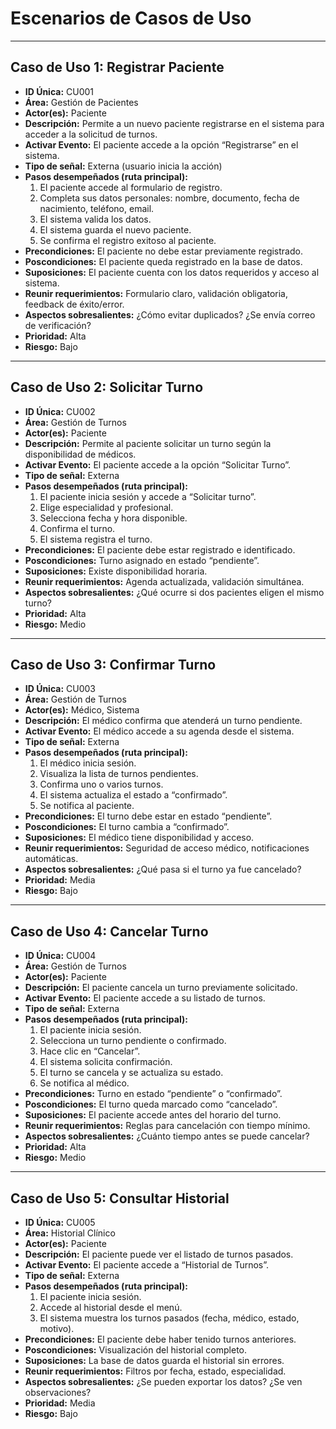 # Escenarios de Casos de Uso

---

## Caso de Uso 1: Registrar Paciente

- **ID Única:** CU001
- **Área:** Gestión de Pacientes
- **Actor(es):** Paciente
- **Descripción:** Permite a un nuevo paciente registrarse en el sistema para acceder a la solicitud de turnos.
- **Activar Evento:** El paciente accede a la opción “Registrarse” en el sistema.
- **Tipo de señal:** Externa (usuario inicia la acción)
- **Pasos desempeñados (ruta principal):**
  1. El paciente accede al formulario de registro.
  2. Completa sus datos personales: nombre, documento, fecha de nacimiento, teléfono, email.
  3. El sistema valida los datos.
  4. El sistema guarda el nuevo paciente.
  5. Se confirma el registro exitoso al paciente.
- **Precondiciones:** El paciente no debe estar previamente registrado.
- **Poscondiciones:** El paciente queda registrado en la base de datos.
- **Suposiciones:** El paciente cuenta con los datos requeridos y acceso al sistema.
- **Reunir requerimientos:** Formulario claro, validación obligatoria, feedback de éxito/error.
- **Aspectos sobresalientes:** ¿Cómo evitar duplicados? ¿Se envía correo de verificación?
- **Prioridad:** Alta
- **Riesgo:** Bajo

---

## Caso de Uso 2: Solicitar Turno

- **ID Única:** CU002
- **Área:** Gestión de Turnos
- **Actor(es):** Paciente
- **Descripción:** Permite al paciente solicitar un turno según la disponibilidad de médicos.
- **Activar Evento:** El paciente accede a la opción “Solicitar Turno”.
- **Tipo de señal:** Externa
- **Pasos desempeñados (ruta principal):**
  1. El paciente inicia sesión y accede a “Solicitar turno”.
  2. Elige especialidad y profesional.
  3. Selecciona fecha y hora disponible.
  4. Confirma el turno.
  5. El sistema registra el turno.
- **Precondiciones:** El paciente debe estar registrado e identificado.
- **Poscondiciones:** Turno asignado en estado “pendiente”.
- **Suposiciones:** Existe disponibilidad horaria.
- **Reunir requerimientos:** Agenda actualizada, validación simultánea.
- **Aspectos sobresalientes:** ¿Qué ocurre si dos pacientes eligen el mismo turno?
- **Prioridad:** Alta
- **Riesgo:** Medio

---

## Caso de Uso 3: Confirmar Turno

- **ID Única:** CU003
- **Área:** Gestión de Turnos
- **Actor(es):** Médico, Sistema
- **Descripción:** El médico confirma que atenderá un turno pendiente.
- **Activar Evento:** El médico accede a su agenda desde el sistema.
- **Tipo de señal:** Externa
- **Pasos desempeñados (ruta principal):**
  1. El médico inicia sesión.
  2. Visualiza la lista de turnos pendientes.
  3. Confirma uno o varios turnos.
  4. El sistema actualiza el estado a “confirmado”.
  5. Se notifica al paciente.
- **Precondiciones:** El turno debe estar en estado “pendiente”.
- **Poscondiciones:** El turno cambia a “confirmado”.
- **Suposiciones:** El médico tiene disponibilidad y acceso.
- **Reunir requerimientos:** Seguridad de acceso médico, notificaciones automáticas.
- **Aspectos sobresalientes:** ¿Qué pasa si el turno ya fue cancelado?
- **Prioridad:** Media
- **Riesgo:** Bajo

---

## Caso de Uso 4: Cancelar Turno

- **ID Única:** CU004
- **Área:** Gestión de Turnos
- **Actor(es):** Paciente
- **Descripción:** El paciente cancela un turno previamente solicitado.
- **Activar Evento:** El paciente accede a su listado de turnos.
- **Tipo de señal:** Externa
- **Pasos desempeñados (ruta principal):**
  1. El paciente inicia sesión.
  2. Selecciona un turno pendiente o confirmado.
  3. Hace clic en “Cancelar”.
  4. El sistema solicita confirmación.
  5. El turno se cancela y se actualiza su estado.
  6. Se notifica al médico.
- **Precondiciones:** Turno en estado “pendiente” o “confirmado”.
- **Poscondiciones:** El turno queda marcado como “cancelado”.
- **Suposiciones:** El paciente accede antes del horario del turno.
- **Reunir requerimientos:** Reglas para cancelación con tiempo mínimo.
- **Aspectos sobresalientes:** ¿Cuánto tiempo antes se puede cancelar?
- **Prioridad:** Alta
- **Riesgo:** Medio

---

## Caso de Uso 5: Consultar Historial

- **ID Única:** CU005
- **Área:** Historial Clínico
- **Actor(es):** Paciente
- **Descripción:** El paciente puede ver el listado de turnos pasados.
- **Activar Evento:** El paciente accede a “Historial de Turnos”.
- **Tipo de señal:** Externa
- **Pasos desempeñados (ruta principal):**
  1. El paciente inicia sesión.
  2. Accede al historial desde el menú.
  3. El sistema muestra los turnos pasados (fecha, médico, estado, motivo).
- **Precondiciones:** El paciente debe haber tenido turnos anteriores.
- **Poscondiciones:** Visualización del historial completo.
- **Suposiciones:** La base de datos guarda el historial sin errores.
- **Reunir requerimientos:** Filtros por fecha, estado, especialidad.
- **Aspectos sobresalientes:** ¿Se pueden exportar los datos? ¿Se ven observaciones?
- **Prioridad:** Media
- **Riesgo:** Bajo


